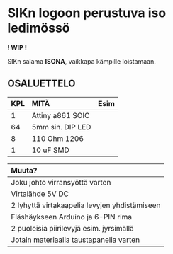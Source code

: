 # SIKn logoon perustuva iso ledimössö

**! WIP !**

SIKn salama **ISONA**, vaikkapa kämpille loistamaan.

## OSALUETTELO
|KPL | MITÄ               | Esim    |
|:---|:---                |---:     |
| 1  | Attiny a861 SOIC   |         |
| 64 | 5mm sin. DIP LED   |         |
| 8  | 110 Ohm 1206        |         |
| 1  | 10 uF SMD           |         |

| Muuta?  |
|:---|
| Joku johto virransyöttä varten |
| Virtalähde 5V DC |
| 2 lyhyttä virtakaapelia levyjen yhdistämiseen|
| Fläshäykseen Arduino ja 6-PIN rima |
| 2 puoleisia piirilevyjä esim. jyrsimällä |
| Jotain materiaalia taustapanelia varten |

